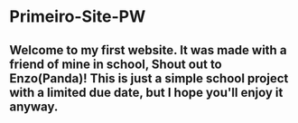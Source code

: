 # Primeiro-Site-PW
## Welcome to my first website. It was made with a friend of mine in school, Shout out to Enzo(Panda)! This is just a simple school project with a limited due date, but I hope you'll enjoy it anyway.
